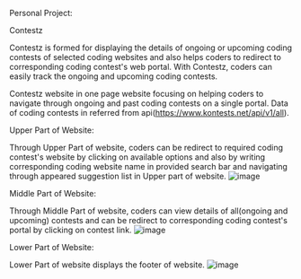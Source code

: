 Personal Project:

Contestz

Contestz is formed for displaying the details of ongoing or upcoming coding contests of selected coding websites and also helps coders to redirect to corresponding coding contest's web portal. With Contestz, coders can easily track the ongoing and upcoming coding contests.

Contestz website in one page website focusing on helping coders to navigate through ongoing and past coding contests on a single portal. Data of coding contests in referred from api(https://www.kontests.net/api/v1/all). 


Upper Part of Website:

Through Upper Part of website, coders can be redirect to required coding contest's website by clicking on available options and also by writing corresponding coding website name in provided search bar and navigating through appeared suggestion list in Upper part of website.
![image](https://user-images.githubusercontent.com/103818502/209857547-43f06502-de94-4719-a252-5f62b089bc4d.png)

Middle Part of Website:

Through Middle Part of website, coders can view details of all(ongoing and upcoming) contests and can be redirect to corresponding coding contest's portal by clicking on contest link.
![image](https://user-images.githubusercontent.com/103818502/209914377-10b35df2-220b-4db0-8974-ee31f3f2f778.png)

Lower Part of Website:

Lower Part of website displays the footer of website.
![image](https://user-images.githubusercontent.com/103818502/209858856-9f01b098-38c0-4c47-addc-97a507f3c008.png)